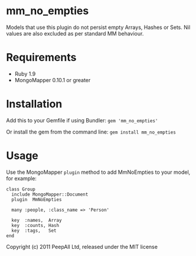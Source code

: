 
mm_no_empties
============

Models that use this plugin do not persist empty Arrays, Hashes or Sets. Nil values are also excluded as per standard MM behaviour.

Requirements
============

- Ruby 1.9
- MongoMapper 0.10.1 or greater

Installation
=======

Add this to your Gemfile if using Bundler: `gem 'mm_no_empties'`

Or install the gem from the command line: `gem install mm_no_empties`

Usage
=======

Use the MongoMapper `plugin` method to add MmNoEmpties to your model, for example:

```
class Group
  include MongoMapper::Document
  plugin  MmNoEmpties
  
  many :people, :class_name => 'Person'
  
  key  :names,  Array
  key  :counts, Hash
  key  :tags,   Set
end
```

Copyright (c) 2011 PeepAll Ltd, released under the MIT license